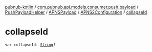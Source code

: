 [pubnub-kotlin](../../../../index.md) / [com.pubnub.api.models.consumer.push.payload](../../../index.md) / [PushPayloadHelper](../../index.md) / [APNSPayload](../index.md) / [APNS2Configuration](index.md) / [collapseId](./collapse-id.md)

# collapseId

`var collapseId: `[`String`](https://kotlinlang.org/api/latest/jvm/stdlib/kotlin/-string/index.html)`?`